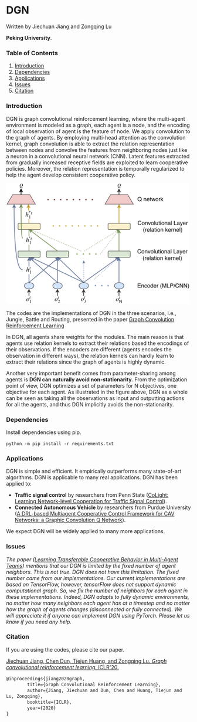 # DGN

Written by Jiechuan Jiang and Zongqing Lu

**Peking University**.

### Table of Contents
1. [Introduction](#introduction)
2. [Dependencies](#dependencies)
3. [Applications](#applications)
4. [Issues](#issues)
5. [Citation](#citation)

### Introduction

DGN is graph convolutional reinforcement learning, where the multi-agent environment is modeled as a graph, each agent is a node, and the encoding of local observation of agent is the feature of node. We apply convolution to the graph of agents. By employing multi-head attention as the convolution kernel, graph convolution is able to extract the relation representation between nodes and convolve the features from neighboring nodes just like a neuron in a convolutional neural network (CNN). Latent features extracted from gradually increased receptive fields are exploited to learn cooperative policies. Moreover, the relation representation is temporally regularized to help the agent develop consistent cooperative policy.

<img src="arch.png" alt="DGN" width="500">

The codes are the implementations of DGN in the three scenarios, i.e., Jungle, Battle and Routing, presented in the paper
[Graph Convolution Reinforcement Learning](https://arxiv.org/abs/1810.09202)

In DGN, all agents share weights for the modules. The main reason is that agents use relation kernels to extract their relations based the encodings of their observations. If the encoders are different (agents encodes the observation in different ways), the relation kernels can hardly learn to extract their relations since the graph of agents is highly dynamic. 

Another very important benefit comes from parameter-sharing among agents is **DGN can naturally avoid non-stationarity.** From the optimization point of view, DGN optimizes a set of parameters for N objectives, one objective for each agent. As illustrated in the figure above, DGN as a whole can be seen as taking all the observations as input and outputting actions for all the agents, and thus DGN implicitly avoids the non-stationarity. 


### Dependencies

Install dependencies using pip.

```shell
python -m pip install -r requirements.txt
```


### Applications

DGN is simple and efficient. It empirically outperforms many state-of-art algorithms. DGN is applicable to many real applications. DGN has been applied to:
* **Traffic signal control** by researchers from Penn State ([CoLight: Learning Network-level Cooperation for Traffic Signal Control](https://arxiv.org/abs/1905.05717)). 
* **Connected Autonomous Vehicle** by researchers from Purdue University ([A DRL-based Multiagent Cooperative Control Framework for CAV Networks: a Graphic Convolution Q Network](https://arxiv.org/pdf/2010.05437.pdf)).

We expect DGN will be widely applied to many more applications. 

### Issues

*The paper ([Learning Transferable Cooperative Behavior in Multi-Agent Teams](https://arxiv.org/pdf/1906.01202.pdf)) mentions that our DGN is limited by the fixed number of agent neighbors. This is not true. DGN does not have this limitation. The fixed number came from our implementations. Our current implementations are based on TensorFlow, however, tensorFlow does not support dynamic computational graph. So, we fix the number of neighbors for each agent in these implementations. Indeed, DGN adapts to fully dynamic environments, no matter how many neighbors each agent has at a timestep and no matter how the graph of agents changes (disconnected or fully connected). We will appreciate it if anyone can implement DGN using PyTorch. Please let us know if you need any help.*

### Citation

If you are using the codes, please cite our paper.

[Jiechuan Jiang, Chen Dun, Tiejun Huang, and Zongqing Lu. *Graph convolutional reinforcement learning*. ICLR'20.](https://arxiv.org/abs/1810.09202)

	@inproceedings{jiang2020graph,
        	title={Graph Convolutional Reinforcement Learning},
        	author={Jiang, Jiechuan and Dun, Chen and Huang, Tiejun and Lu, Zongqing},
        	booktitle={ICLR},
        	year={2020}
	}

